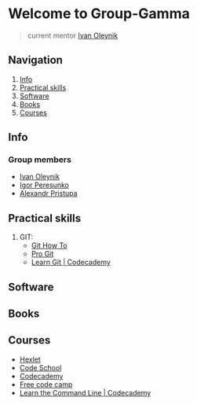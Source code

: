 # Welcome to Group-Gamma

> current mentor [Ivan Oleynik](https://github.com/John316)

## Navigation

1. [Info](#info)
2. [Practical skills](#practical-skills)
3. [Software](#software)
4. [Books](#books)
5. [Courses](#courses)

## Info
### Group members
- [Ivan Oleynik](https://github.com/John316)
- [Igor Peresunko](https://github.com/curious22)
- [Alexandr Pristupa](https://github.com/pristup)

## Practical skills
1. GIT:
    * [Git How To](https://githowto.com/)
    * [Pro Git](https://git-scm.com/book/ru/v1)
    * [Learn Git | Codecademy](https://www.codecademy.com/learn/learn-git)

## Software

## Books

## Courses
* [Hexlet](https://ru.hexlet.io/)
* [Code School](https://www.codeschool.com/)
* [Codecademy](https://www.codecademy.com/)
* [Free code camp](https://www.freecodecamp.com/)
* [Learn the Command Line | Codecademy](https://www.codecademy.com/learn/learn-the-command-line)
